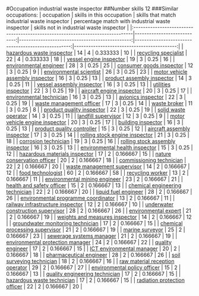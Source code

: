 #Occupation industrial waste inspector
##Number skills 12
###Similar occupations:
| occupation                                                                    |   skills in this occupation |   skills that match industrial waste inspector |   percentage match with industrial waste inspector |   skills not in industrial waste inspector |
|:------------------------------------------------------------------------------|----------------------------:|-----------------------------------------------:|---------------------------------------------------:|-------------------------------------------:|
| [hazardous waste inspector](hazardous_waste_inspector.md)                     |                          14 |                                              4 |                                           0.333333 |                                         10 |
| [recycling specialist](recycling_specialist.md)                               |                          22 |                                              4 |                                           0.333333 |                                         18 |
| [vessel engine inspector](vessel_engine_inspector.md)                         |                          19 |                                              3 |                                           0.25     |                                         16 |
| [environmental engineer](environmental_engineer.md)                           |                          28 |                                              3 |                                           0.25     |                                         25 |
| [consumer goods inspector](consumer_goods_inspector.md)                       |                          12 |                                              3 |                                           0.25     |                                          9 |
| [environmental scientist](environmental_scientist.md)                         |                          26 |                                              3 |                                           0.25     |                                         23 |
| [motor vehicle assembly inspector](motor_vehicle_assembly_inspector.md)       |                          16 |                                              3 |                                           0.25     |                                         13 |
| [product assembly inspector](product_assembly_inspector.md)                   |                          14 |                                              3 |                                           0.25     |                                         11 |
| [vessel assembly inspector](vessel_assembly_inspector.md)                     |                          16 |                                              3 |                                           0.25     |                                         13 |
| [utilities inspector](utilities_inspector.md)                                 |                          22 |                                              3 |                                           0.25     |                                         19 |
| [aircraft engine inspector](aircraft_engine_inspector.md)                     |                          20 |                                              3 |                                           0.25     |                                         17 |
| [environmental technician](environmental_technician.md)                       |                          16 |                                              3 |                                           0.25     |                                         13 |
| [avionics inspector](avionics_inspector.md)                                   |                          22 |                                              3 |                                           0.25     |                                         19 |
| [waste management officer](waste_management_officer.md)                       |                          17 |                                              3 |                                           0.25     |                                         14 |
| [waste broker](waste_broker.md)                                               |                          11 |                                              3 |                                           0.25     |                                          8 |
| [product quality inspector](product_quality_inspector.md)                     |                          22 |                                              3 |                                           0.25     |                                         19 |
| [solid waste operator](solid_waste_operator.md)                               |                          14 |                                              3 |                                           0.25     |                                         11 |
| [landfill supervisor](landfill_supervisor.md)                                 |                          12 |                                              3 |                                           0.25     |                                          9 |
| [motor vehicle engine inspector](motor_vehicle_engine_inspector.md)           |                          20 |                                              3 |                                           0.25     |                                         17 |
| [building inspector](building_inspector.md)                                   |                          16 |                                              3 |                                           0.25     |                                         13 |
| [product quality controller](product_quality_controller.md)                   |                          15 |                                              3 |                                           0.25     |                                         12 |
| [aircraft assembly inspector](aircraft_assembly_inspector.md)                 |                          17 |                                              3 |                                           0.25     |                                         14 |
| [rolling stock engine inspector](rolling_stock_engine_inspector.md)           |                          21 |                                              3 |                                           0.25     |                                         18 |
| [corrosion technician](corrosion_technician.md)                               |                          19 |                                              3 |                                           0.25     |                                         16 |
| [rolling stock assembly inspector](rolling_stock_assembly_inspector.md)       |                          16 |                                              3 |                                           0.25     |                                         13 |
| [environmental health inspector](environmental_health_inspector.md)           |                          15 |                                              3 |                                           0.25     |                                         12 |
| [hazardous materials inspector](hazardous_materials_inspector.md)             |                          17 |                                              2 |                                           0.166667 |                                         15 |
| [nature conservation officer](nature_conservation_officer.md)                 |                          20 |                                              2 |                                           0.166667 |                                         18 |
| [commissioning technician](commissioning_technician.md)                       |                          22 |                                              2 |                                           0.166667 |                                         20 |
| [waste management supervisor](waste_management_supervisor.md)                 |                          14 |                                              2 |                                           0.166667 |                                         12 |
| [food technologist](food_technologist.md)                                     |                          60 |                                              2 |                                           0.166667 |                                         58 |
| [recycling worker](recycling_worker.md)                                       |                          13 |                                              2 |                                           0.166667 |                                         11 |
| [environmental mining engineer](environmental_mining_engineer.md)             |                          23 |                                              2 |                                           0.166667 |                                         21 |
| [health and safety officer](health_and_safety_officer.md)                     |                          15 |                                              2 |                                           0.166667 |                                         13 |
| [chemical engineering technician](chemical_engineering_technician.md)         |                          22 |                                              2 |                                           0.166667 |                                         20 |
| [liquid fuel engineer](liquid_fuel_engineer.md)                               |                          28 |                                              2 |                                           0.166667 |                                         26 |
| [environmental programme coordinator](environmental_programme_coordinator.md) |                          13 |                                              2 |                                           0.166667 |                                         11 |
| [railway infrastructure inspector](railway_infrastructure_inspector.md)       |                          12 |                                              2 |                                           0.166667 |                                         10 |
| [underwater construction supervisor](underwater_construction_supervisor.md)   |                          28 |                                              2 |                                           0.166667 |                                         26 |
| [environmental expert](environmental_expert.md)                               |                          21 |                                              2 |                                           0.166667 |                                         19 |
| [weights and measures inspector](weights_and_measures_inspector.md)           |                          14 |                                              2 |                                           0.166667 |                                         12 |
| [groundwater monitoring technician](groundwater_monitoring_technician.md)     |                          17 |                                              2 |                                           0.166667 |                                         15 |
| [chemical processing supervisor](chemical_processing_supervisor.md)           |                          21 |                                              2 |                                           0.166667 |                                         19 |
| [marine surveyor](marine_surveyor.md)                                         |                          25 |                                              2 |                                           0.166667 |                                         23 |
| [sewerage systems manager](sewerage_systems_manager.md)                       |                          21 |                                              2 |                                           0.166667 |                                         19 |
| [environmental protection manager](environmental_protection_manager.md)       |                          24 |                                              2 |                                           0.166667 |                                         22 |
| [quality engineer](quality_engineer.md)                                       |                          17 |                                              2 |                                           0.166667 |                                         15 |
| [ICT environmental manager](ICT_environmental_manager.md)                     |                          20 |                                              2 |                                           0.166667 |                                         18 |
| [pharmaceutical engineer](pharmaceutical_engineer.md)                         |                          28 |                                              2 |                                           0.166667 |                                         26 |
| [soil surveying technician](soil_surveying_technician.md)                     |                          18 |                                              2 |                                           0.166667 |                                         16 |
| [raw material reception operator](raw_material_reception_operator.md)         |                          29 |                                              2 |                                           0.166667 |                                         27 |
| [environmental policy officer](environmental_policy_officer.md)               |                          15 |                                              2 |                                           0.166667 |                                         13 |
| [quality engineering technician](quality_engineering_technician.md)           |                          17 |                                              2 |                                           0.166667 |                                         15 |
| [hazardous waste technician](hazardous_waste_technician.md)                   |                          17 |                                              2 |                                           0.166667 |                                         15 |
| [radiation protection officer](radiation_protection_officer.md)               |                          22 |                                              2 |                                           0.166667 |                                         20 |
